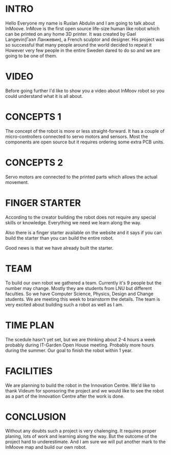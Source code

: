 # INTRO 
Hello Everyone my name is Ruslan Abdulin and I am going to talk about InMoove. InMove is the first open source life-size human like robot which can be printed on any home 3D printer. It was created by Gael Langevin(Гаэл Ланжевин), a French sculptor and designer. His project was so successful that many people around the world decided to repeat it
However very few people in the entire Sweden dared to do so and we are going to be one of them. 

# VIDEO

Before going further I'd like to show you a video about InMoov robot so you could understand what it is all about.


# CONCEPTS 1
The concept of the robot is more or less straight-forward. It has a couple of micro-controllers connected to servo motors and sensors. Most the components are open source but it requires ordering some extra PCB units.

# CONCEPTS 2
Servo motors are connected to the printed parts which allows the actual movement.


# FINGER STARTER
According to the creator building the robot does not require any special skills or knowledge. Everything we need we learn along the way.

Also there is a finger starter available on the website and it says if you can build the starter than you can build the entire robot. 

Good news is that we have already built the starter.

# TEAM
To build our own robot we gathered a team. Currently it's 9 people but the number may change. Mostly they are students from LNU but different faculties. So we have Computer Science, Physics, Design and Change students. We are meeting this week to brainstorm the details. The team is very excited about building such a robot as well as I am.

# TIME PLAN
The scedule hasn't yet set, but we are thinking about 2-4 hours a week probably during IT-Garden Open House meeting. Probably more hours during the summer. Our goal to finish the robot within 1 year. 

# FACILITIES
We are planning to build the robot in the Innovation Centre. We'd like to thank Videum for sponsoring the project and we would like to see the robot as a part of the Innovation Centre after the work is done.

# CONCLUSION
Without any doubts such a project is very chalenging. It requires proper planing, lots of work and learning along the way. But the outcome of the project hard to underestimate. And I am sure we will put another mark to the InMoove map and build our own robot.

